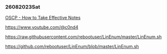 ### 26082023Sat

[OSCP - How to Take Effective Notes](https://youtu.be/yYmDQY1zKKE?list=PLDrNMcTNhhYqZU1ySROli7Oc08mxe1tZR)

https://www.youtube.com/@c0nd4

https://raw.githubusercontent.com/rebootuser/LinEnum/master/LinEnum.sh

https://github.com/rebootuser/LinEnum/blob/master/LinEnum.sh


